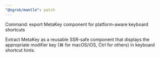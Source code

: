 ```yaml
---
"@ngrok/mantle": patch
---
```


Command: export MetaKey component for platform-aware keyboard shortcuts

Extract MetaKey as a reusable SSR-safe component that displays the appropriate modifier key (⌘ for macOS/iOS, Ctrl for others) in keyboard shortcut hints.
